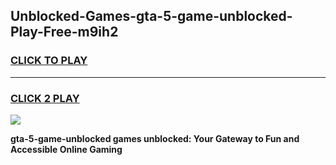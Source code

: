
## Unblocked-Games-gta-5-game-unblocked-Play-Free-m9ih2
<h3>
<a href="https://premium76.site?title=gta-5-game-unblocked&ref=17A">CLICK TO PLAY</a></h3>
<hr>

<h3>
<a href="https://premium76.site?title=gta-5-game-unblocked&ref=17A">CLICK 2 PLAY</a>
  
</h3>

<a href="https://premium76.site?title=gta-5-game-unblocked&ref=17A"><img src="https://clearcache.store/games.png"></a>


**gta-5-game-unblocked games unblocked: Your Gateway to Fun and Accessible Online Gaming**
